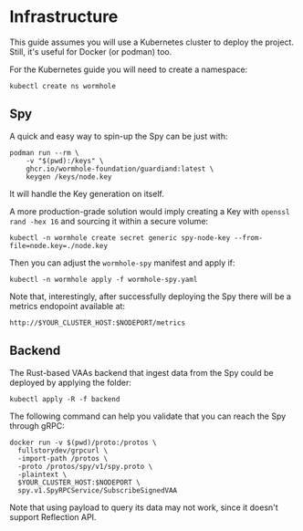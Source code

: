 # Infrastructure

This guide assumes you will use a Kubernetes cluster to deploy the project. Still, it's useful for Docker (or podman) too.

For the Kubernetes guide you will need to create a namespace:
```
kubectl create ns wormhole
```

## Spy

A quick and easy way to spin-up the Spy can be just with:
```
podman run --rm \
    -v "$(pwd):/keys" \
    ghcr.io/wormhole-foundation/guardiand:latest \
    keygen /keys/node.key
```
It will handle the Key generation on itself.

A more production-grade solution would imply creating a Key with `openssl rand -hex 16` and sourcing it within a secure volume:

```
kubectl -n wormhole create secret generic spy-node-key --from-file=node.key=./node.key
```

Then you can adjust the `wormhole-spy` manifest and apply if:
```
kubectl -n wormhole apply -f wormhole-spy.yaml
```

Note that, interestingly, after successfully deploying the Spy there will be a metrics endopoint available at:
```
http://$YOUR_CLUSTER_HOST:$NODEPORT/metrics
```

## Backend

The Rust-based VAAs backend that ingest data from the Spy could be deployed by applying the folder:
```
kubectl apply -R -f backend
```

The following command can help you validate that you can reach the Spy through gRPC:
```
docker run -v $(pwd)/proto:/protos \
  fullstorydev/grpcurl \
  -import-path /protos \
  -proto /protos/spy/v1/spy.proto \
  -plaintext \
  $YOUR_CLUSTER_HOST:$NODEPORT \
  spy.v1.SpyRPCService/SubscribeSignedVAA
```
Note that using payload to query its data may not work, since it doesn't support Reflection API.
